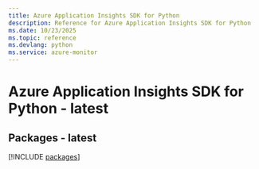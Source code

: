 ```yaml
---
title: Azure Application Insights SDK for Python
description: Reference for Azure Application Insights SDK for Python
ms.date: 10/23/2025
ms.topic: reference
ms.devlang: python
ms.service: azure-monitor
---
```

# Azure Application Insights SDK for Python - latest
## Packages - latest
[!INCLUDE [packages](application-insights-index.md)]